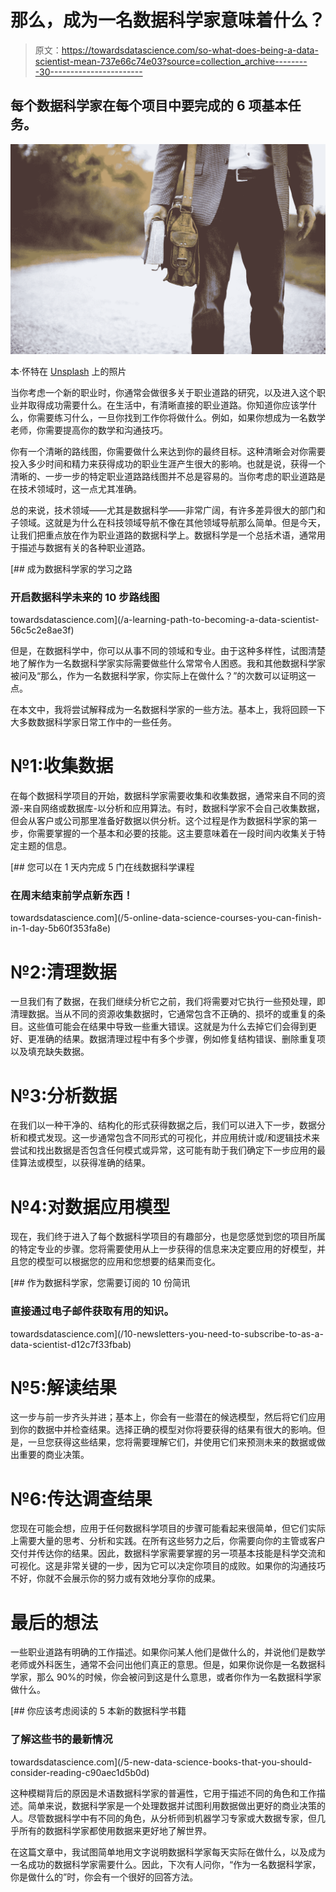 # 那么，成为一名数据科学家意味着什么？

> 原文：<https://towardsdatascience.com/so-what-does-being-a-data-scientist-mean-737e66c74e03?source=collection_archive---------30----------------------->

## 每个数据科学家在每个项目中要完成的 6 项基本任务。

![](img/b23a9b6733949586b8c73499482f4d2a.png)

本·怀特在 [Unsplash](https://unsplash.com?utm_source=medium&utm_medium=referral) 上的照片

当你考虑一个新的职业时，你通常会做很多关于职业道路的研究，以及进入这个职业并取得成功需要什么。在生活中，有清晰直接的职业道路。你知道你应该学什么，你需要练习什么，一旦你找到工作你将做什么。例如，如果你想成为一名数学老师，你需要提高你的数学和沟通技巧。

你有一个清晰的路线图，你需要做什么来达到你的最终目标。这种清晰会对你需要投入多少时间和精力来获得成功的职业生涯产生很大的影响。也就是说，获得一个清晰的、一步一步的特定职业道路路线图并不总是容易的。当你考虑的职业道路是在技术领域时，这一点尤其准确。

总的来说，技术领域——尤其是数据科学——非常广阔，有许多差异很大的部门和子领域。这就是为什么在科技领域导航不像在其他领域导航那么简单。但是今天，让我们把重点放在作为职业道路的数据科学上。数据科学是一个总括术语，通常用于描述与数据有关的各种职业道路。

[](/a-learning-path-to-becoming-a-data-scientist-56c5c2e8ae3f) [## 成为数据科学家的学习之路

### 开启数据科学未来的 10 步路线图

towardsdatascience.com](/a-learning-path-to-becoming-a-data-scientist-56c5c2e8ae3f) 

但是，在数据科学中，你可以从事不同的领域和专业。由于这种多样性，试图清楚地了解作为一名数据科学家实际需要做些什么常常令人困惑。我和其他数据科学家被问及“那么，作为一名数据科学家，你实际上在做什么？”的次数可以证明这一点。

在本文中，我将尝试解释成为一名数据科学家的一些方法。基本上，我将回顾一下大多数数据科学家日常工作中的一些任务。

# №1:收集数据

在每个数据科学项目的开始，数据科学家需要收集和收集数据，通常来自不同的资源-来自网络或数据库-以分析和应用算法。有时，数据科学家不会自己收集数据，但会从客户或公司那里准备好数据以供分析。这个过程是作为数据科学家的第一步，你需要掌握的一个基本和必要的技能。这主要意味着在一段时间内收集关于特定主题的信息。

[](/5-online-data-science-courses-you-can-finish-in-1-day-5b60f353fa8e) [## 您可以在 1 天内完成 5 门在线数据科学课程

### 在周末结束前学点新东西！

towardsdatascience.com](/5-online-data-science-courses-you-can-finish-in-1-day-5b60f353fa8e) 

# №2:清理数据

一旦我们有了数据，在我们继续分析它之前，我们将需要对它执行一些预处理，即清理数据。当从不同的资源收集数据时，它通常包含不正确的、损坏的或重复的条目。这些值可能会在结果中导致一些重大错误。这就是为什么去掉它们会得到更好、更准确的结果。数据清理过程中有多个步骤，例如修复结构错误、删除重复项以及填充缺失数据。

# №3:分析数据

在我们以一种干净的、结构化的形式获得数据之后，我们可以进入下一步，数据分析和模式发现。这一步通常包含不同形式的可视化，并应用统计或/和逻辑技术来尝试和找出数据是否包含任何模式或异常，这可能有助于我们确定下一步应用的最佳算法或模型，以获得准确的结果。

# №4:对数据应用模型

现在，我们终于进入了每个数据科学项目的有趣部分，也是您感觉到您的项目所属的特定专业的步骤。您将需要使用从上一步获得的信息来决定要应用的好模型，并且您的模型可以根据您的应用和您想要的结果而变化。

[](/10-newsletters-you-need-to-subscribe-to-as-a-data-scientist-d12c7f33fbab) [## 作为数据科学家，您需要订阅的 10 份简讯

### 直接通过电子邮件获取有用的知识。

towardsdatascience.com](/10-newsletters-you-need-to-subscribe-to-as-a-data-scientist-d12c7f33fbab) 

# №5:解读结果

这一步与前一步齐头并进；基本上，你会有一些潜在的候选模型，然后将它们应用到你的数据中并检查结果。选择正确的模型对你将要获得的结果有很大的影响。但是，一旦您获得这些结果，您将需要理解它们，并使用它们来预测未来的数据或做出重要的商业决策。

# №6:传达调查结果

您现在可能会想，应用于任何数据科学项目的步骤可能看起来很简单，但它们实际上需要大量的思考、分析和实践。在所有这些努力之后，你需要向你的主管或客户交付并传达你的结果。因此，数据科学家需要掌握的另一项基本技能是科学交流和可视化。这是非常关键的一步，因为它可以决定你项目的成败。如果你的沟通技巧不好，你就不会展示你的努力或有效地分享你的成果。

# 最后的想法

一些职业道路有明确的工作描述。如果你问某人他们是做什么的，并说他们是数学老师或外科医生，通常不会问出他们真正的意思。但是，如果你说你是一名数据科学家，那么 90%的时候，你会被问到这是什么意思，或者你作为一名数据科学家做什么。

[](/5-new-data-science-books-that-you-should-consider-reading-c90aec1d5b0d) [## 你应该考虑阅读的 5 本新的数据科学书籍

### 了解这些书的最新情况

towardsdatascience.com](/5-new-data-science-books-that-you-should-consider-reading-c90aec1d5b0d) 

这种模糊背后的原因是术语数据科学家的普遍性，它用于描述不同的角色和工作描述。简单来说，数据科学家是一个处理数据并试图利用数据做出更好的商业决策的人。尽管数据科学中有不同的角色，从分析师到机器学习专家或大数据专家，但几乎所有的数据科学家都使用数据来更好地了解世界。

在这篇文章中，我试图简单地用文字说明数据科学家每天实际在做什么，以及成为一名成功的数据科学家需要什么。因此，下次有人问你，“作为一名数据科学家，你是做什么的”时，你会有一个很好的回答方法。